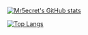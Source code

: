 [![Mr5ecret's GitHub stats](https://github-readme-stats.vercel.app/api?username=Mr5ecret&show_icons=true&theme=merko)](https://github.com/anuraghazra/github-readme-stats)

[![Top Langs](https://github-readme-stats.vercel.app/api/top-langs/?username=Mr5ecret&layout=compact&theme=vision-friendly-dark)](https://github.com/anuraghazra/github-readme-stats)

